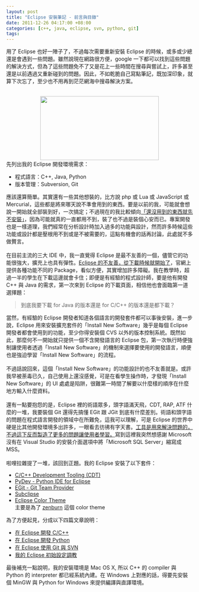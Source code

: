```yaml
--- 
layout: post
title: "Eclipse 安裝筆記 - 前言與目錄"
date: 2011-12-26 04:17:00 +08:00
categories: [c++, java, eclipse, svn, python, git]
tags:
---
```


用了 Eclipse 也好一陣子了，不過每次需要重新安裝 Eclipse 的時候，或多或少總還是會遇到一些問題。雖然說現在網路很方便，google 一下都可以找到這些問題的解決方式，但為了這些問題免不了又是花上一些時間在搜尋與嘗試上，許多甚至還是以前遇過又重新碰到的問題。因此，不如乾脆自己寫點筆記，既加深印象，就算下次忘了，至少也不用再到茫茫網海中搜尋解決方案。<br /><br /><div class="separator" style="clear: both; text-align: center;"><a href="http://3.bp.blogspot.com/-NjNp_x0dh8E/TveErHlc8nI/AAAAAAAAJD4/RGELy-s4xto/s1600/%25E8%259E%25A2%25E5%25B9%2595%25E5%25BF%25AB%25E7%2585%25A7+2011-12-26+%25E4%25B8%258A%25E5%258D%25884.15.34.png" imageanchor="1" style="margin-left: 1em; margin-right: 1em;"><img border="0" height="172" src="http://3.bp.blogspot.com/-NjNp_x0dh8E/TveErHlc8nI/AAAAAAAAJD4/RGELy-s4xto/s320/%25E8%259E%25A2%25E5%25B9%2595%25E5%25BF%25AB%25E7%2585%25A7+2011-12-26+%25E4%25B8%258A%25E5%258D%25884.15.34.png" width="320" /></a></div>先列出我的 Eclipse 開發環境需求：<br /><ul><li>程式語言：C++, Java, Python</li><li>版本管理：Subversion, Git</li></ul><div>應該還算簡單。其實還有一些其他想裝的，比方說 php 或 Lua 或 JavaScript 或 Mercurial，這些都是將來哪天說不準會用到的東西。要是以前的我，可能就會想說一開始就全部裝到好，一次搞定；不過現在的我比較傾向<u>「還沒用到的東西就先不安裝」</u>，因為可能就真的一直都用不到，裝了也不過是裝個心安而已。專案開發也是一樣道理，我們經常在分析設計時加入過多的功能與設計，然而許多時候這些功能或設計都是壓根用不到或是不被需要的，這點有機會的話再討論，此處就不多做贅言。<br /><br />在目前主流的三大 IDE 中，我一直覺得 Eclipse 是最不友善的一個，儘管它的功能很強大，擴充上也具有彈性。<u>Eclipse 的不友善，從下載時候就開始了</u>，官網上提供各種功能不同的 Package，看似方便，其實增加許多障礙。我在教學時，超過一半的學生在下載這邊就會卡住；即便是有經驗的程式設計師，要是他有開發 C++ 與 Java 的需求，第一次來到 Eclipse 的下載頁面，相信他也會面臨第一道選擇題：<br /><blockquote class="tr_bq">到底我要下載 for Java 的版本還是 for C/C++ 的版本還是都下載？</blockquote>當然，有經驗的 Eclipse 開發者知道各個語言的開發套件都可以事後安裝，進一步說，Eclipse 用來安裝擴充套件的「Install New Software」幾乎是每個 Eclipse 開發者都會使用到的功能，至少你得安裝個 CVS 以外的版本控制系統。既然如此，那麼何不一開始就只提供一個不含開發語言的 Eclipse 包，第一次執行時便強制讓使用者透過「Install New Software」的機制來選擇要使用的開發語言，順便也是強迫學習「Install New Software」的流程。<br /><br />不過話說回來，這個「Install New Software」的功能設計的也不友善就是。或許我早被荼毒已久，自己使用上還沒感覺，可是在看學生操作時，才發現「Install New Software」的 UI 處處是陷阱，很難第一時間了解要以什麼樣的順序在什麼地方輸入什麼資料。<br /><br />還有一點要抱怨的是，Eclipse 裡的術語眾多，頭字語滿天飛，CDT, RAP, ATF 什麼的一堆，我要裝個 Git 還得先搞懂 EGit 跟 JGit 到底有什麼差別。術語和頭字語的問題在程式語言開發的領域中在所難免，這我可以理解，可是 Eclipse 的世界中硬是比其他開發環境多出許多，一眼看去彷彿有字天書。<u>工具是用來解決問題的，不過這下反而製造了更多的問題讓使用者學習。</u>寫到這裡我突然想感謝 Microsoft 沒有在 Visual Studio 的安裝介面選項中將「Microsoft SQL Server」縮寫成 MSS。<br /><br />啦哩拉雜提了一堆，該回到正題。我的 Eclipse 安裝了以下套件：</div><ul><li><a href="http://www.eclipse.org/cdt/downloads.php">C/C++ Development Tooling (CDT)</a></li><li><a href="http://marketplace.eclipse.org/content/pydev-python-ide-eclipse">PyDev - Python IDE for Eclipse</a></li><li><a href="http://eclipse.org/egit/downloads">EGit - Git Team Provider</a></li><li><a href="http://marketplace.eclipse.org/content/subclipse">Subclipse</a></li><li><a href="http://marketplace.eclipse.org/content/eclipse-color-theme">Eclipse Color Theme</a><br />主要是為了 <a href="http://slinky.imukuppi.org/zenburn/">zenburn</a> 這個 color theme</li></ul><div>為了方便起見，分成以下四篇文章說明：</div><div><ul><li><a href="http://coder.aqualuna.me/2011/12/eclipse-cc.html">在 Eclipse 開發 C/C++</a></li><li><a href="http://coder.aqualuna.me/2011/12/eclipse-python.html">在 Eclipse 開發 Python</a></li><li><a href="http://coder.aqualuna.me/2011/12/eclipse-git-svn.html">在 Eclipse 使用 Git 與 SVN</a></li><li><a href="http://coder.aqualuna.me/2011/12/eclipse_27.html">我的 Eclipse 初始設定調教</a></li></ul><div>最後補充一點說明，我的安裝環境是 Mac OS X, 所以 C++ 的 compiler 與 Python 的 interpreter 都已經系統內建。在 Windows 上對應的話，得要先安裝個 MinGW 與 Python for Windows 來提供編譯與直譯環境。</div></div>
